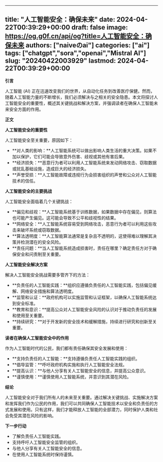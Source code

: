 
---
title: "人工智能安全：确保未来"
date: 2024-04-22T00:39:29+00:00
draft: false
image: https://og.g0f.cn/api/og?title=人工智能安全：确保未来
authors: ["naiveのai"]
categories: ["ai"]
tags: ["chatgpt","sora","openai","Mistral AI"]
slug: "20240422003929"
lastmod: 2024-04-22T00:39:29+00:00
---
**引言**

人工智能 (AI) 正在迅速改变我们的世界，从自动化任务到改善医疗保健。然而，随着人工智能力量的不断增长，我们必须解决与之相关的安全隐患。本文将探讨人工智能安全的重要性，概述其关键挑战和解决方案，并强调读者在确保人工智能未来安全方面的作用。

**正文**

**人工智能安全的重要性**

人工智能安全至关重要，原因如下：

* **对人类的影响：**人工智能系统可以做出影响人类生活的重大决策。如果不加以保护，它们可能会导致意外伤害、歧视或其他有害后果。
* **经济损失：**恶意行为者可以利用人工智能系统来发动网络攻击、窃取数据或扰乱基础设施，造成巨大的经济损失。
* **声誉受损：**人工智能故障或违规行为会损害组织的声誉和公众对人工智能技术的信任。

**人工智能安全的主要挑战**

人工智能安全面临着几个关键挑战：

* **偏见和歧视：**人工智能系统基于训练数据，如果数据中存在偏见，则算法也可能产生偏见。这可能会导致不公平和歧视性的结果。
* **网络安全：**人工智能系统容易受到网络攻击，恶意行为者可以利用这些攻击来破坏系统或窃取数据。
* **算法透明度：**人工智能算法通常是复杂且不透明的，这使得难以理解其决策并检测潜在的安全风险。
* **责任问题：**当人工智能系统造成损害时，责任在哪里？确定责任方对于确保安全和问责制至关重要。

**人工智能安全解决方案**

解决人工智能安全挑战需要多管齐下的方法：

* **负责任的人工智能实践：**组织应遵循负责任的人工智能实践，包括偏见缓解、网络安全措施和算法透明度。
* **监管和认证：**政府机构可以实施监管和认证框架，以确保人工智能系统达到安全标准。
* **教育和意识：**提高公众对人工智能安全风险的认识对于推动负责任的发展和使用至关重要。
* **持续研究：**对于开发新的安全技术和缓解措施，持续进行研究和创新至关重要。

**读者在确保人工智能安全中的作用**

作为人工智能时代的公民，我们都有责任确保其安全发展和使用：

* **支持负责任的人工智能：**支持遵循负责任人工智能实践的组织。
* **倡导监管：**呼吁政府机构实施和执行人工智能安全法规。
* **提高认识：**与他人分享有关人工智能安全的信息，并提高公众意识。
* **谨慎使用：**谨慎使用人工智能系统，并意识到其潜在风险。

**结论**

人工智能安全对于我们所有人的未来至关重要。通过解决关键挑战、实施解决方案和发挥我们作为公民的作用，我们可以共同确保人工智能技术以安全和负责任的方式发展和使用。只有这样，我们才能释放人工智能的全部潜力，同时保护人类和社会免受其潜在风险的影响。

**下一步行动**

* 了解负责任人工智能实践。
* 支持呼吁人工智能安全监管的组织。
* 与他人分享有关人工智能安全的信息。
* 在使用人工智能系统时保持谨慎。